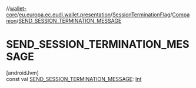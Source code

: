 //[wallet-core](../../../../index.md)/[eu.europa.ec.eudi.wallet.presentation](../../index.md)/[SessionTerminationFlag](../index.md)/[Companion](index.md)/[SEND_SESSION_TERMINATION_MESSAGE](-s-e-n-d_-s-e-s-s-i-o-n_-t-e-r-m-i-n-a-t-i-o-n_-m-e-s-s-a-g-e.md)

# SEND_SESSION_TERMINATION_MESSAGE

[androidJvm]\
const val [SEND_SESSION_TERMINATION_MESSAGE](-s-e-n-d_-s-e-s-s-i-o-n_-t-e-r-m-i-n-a-t-i-o-n_-m-e-s-s-a-g-e.md): [Int](https://kotlinlang.org/api/latest/jvm/stdlib/kotlin/-int/index.html)
